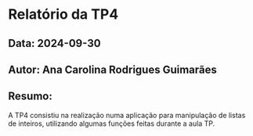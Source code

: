 # Relatório da TP4
## Data: 2024-09-30
## Autor: Ana Carolina Rodrigues Guimarães
## Resumo:
A TP4 consistiu na realização numa aplicação para manipulação de listas de inteiros, utilizando algumas funções feitas durante a aula TP.

